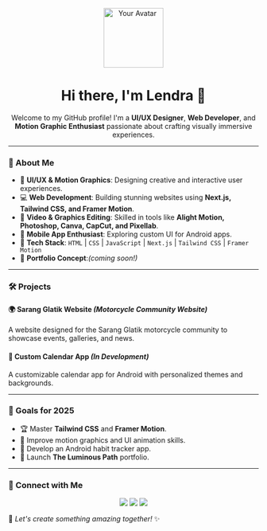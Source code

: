 <p align="center">
  <img src="https://github.com/lendra-arch.png" width="120" alt="Your Avatar">
</p>

<h1 align="center">Hi there, I'm Lendra 👋</h1>

<p align="center">Welcome to my GitHub profile! I'm a <strong>UI/UX Designer</strong>, <strong>Web Developer</strong>, and <strong>Motion Graphic Enthusiast</strong> passionate about crafting visually immersive experiences.</p>

---

### 🚀 About Me
- 🎨 **UI/UX & Motion Graphics**: Designing creative and interactive user experiences.
- 💻 **Web Development**: Building stunning websites using **Next.js, Tailwind CSS, and Framer Motion**.
- 🎥 **Video & Graphics Editing**: Skilled in tools like **Alight Motion, Photoshop, Canva, CapCut, and Pixellab**.
- 📱 **Mobile App Enthusiast**: Exploring custom UI for Android apps.
- 🔧 **Tech Stack**: `HTML` | `CSS` | `JavaScript` | `Next.js` | `Tailwind CSS` | `Framer Motion`
- 🌌 **Portfolio Concept**:*(coming soon!)*

---

### 🛠️ Projects
#### 🌍 Sarang Glatik Website *(Motorcycle Community Website)*
A website designed for the Sarang Glatik motorcycle community to showcase events, galleries, and news.

#### 📅 Custom Calendar App *(In Development)*
A customizable calendar app for Android with personalized themes and backgrounds.

---

### 🎯 Goals for 2025
- 🏆 Master **Tailwind CSS** and **Framer Motion**.
- 🚀 Improve motion graphics and UI animation skills.
- 📱 Develop an Android habit tracker app.
- 🌟 Launch **The Luminous Path** portfolio.

---

### 💬 Connect with Me
<p align="center">
  <a href="#"><img src="https://img.shields.io/badge/Instagram-%23E4405F.svg?style=for-the-badge&logo=Instagram&logoColor=white"></a>
  <a href="#"><img src="https://img.shields.io/badge/LinkedIn-%230077B5.svg?style=for-the-badge&logo=LinkedIn&logoColor=white"></a>
  <a href="#"><img src="https://img.shields.io/badge/Website-%23000000.svg?style=for-the-badge&logo=Google-Chrome&logoColor=white"></a>
</p>

🔹 *Let's create something amazing together!* ✨
